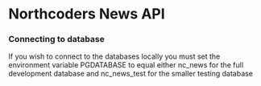 # Northcoders News API

### Connecting to database
If you wish to connect to the databases locally you must set the environment variable PGDATABASE to equal either nc_news for the full development database and nc_news_test for the smaller testing database
